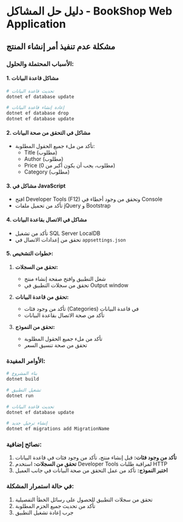 # دليل حل المشاكل - BookShop Web Application

## مشكلة عدم تنفيذ أمر إنشاء المنتج

### الأسباب المحتملة والحلول:

#### 1. مشاكل قاعدة البيانات
```bash
# تحديث قاعدة البيانات
dotnet ef database update

# إعادة إنشاء قاعدة البيانات
dotnet ef database drop
dotnet ef database update
```

#### 2. مشاكل في التحقق من صحة البيانات
- تأكد من ملء جميع الحقول المطلوبة:
  - Title (مطلوب)
  - Author (مطلوب)
  - Price (مطلوب، يجب أن يكون أكبر من 0)
  - Category (مطلوب)

#### 3. مشاكل في JavaScript
- افتح Developer Tools (F12) وتحقق من وجود أخطاء في Console
- تأكد من تحميل ملفات jQuery و Bootstrap

#### 4. مشاكل في الاتصال بقاعدة البيانات
- تأكد من تشغيل SQL Server LocalDB
- تحقق من إعدادات الاتصال في `appsettings.json`

#### 5. خطوات التشخيص:

1. **تحقق من السجلات:**
   - شغل التطبيق وافتح صفحة إنشاء منتج
   - تحقق من سجلات التطبيق في Output window

2. **تحقق من قاعدة البيانات:**
   - تأكد من وجود فئات (Categories) في قاعدة البيانات
   - تأكد من صحة الاتصال بقاعدة البيانات

3. **تحقق من النموذج:**
   - تأكد من ملء جميع الحقول المطلوبة
   - تحقق من صحة تنسيق السعر

### الأوامر المفيدة:

```bash
# بناء المشروع
dotnet build

# تشغيل التطبيق
dotnet run

# تحديث قاعدة البيانات
dotnet ef database update

# إنشاء ترحيل جديد
dotnet ef migrations add MigrationName
```

### نصائح إضافية:

1. **تأكد من وجود فئات:** قبل إنشاء منتج، تأكد من وجود فئات في قاعدة البيانات
2. **تحقق من السجلات:** استخدم Developer Tools لمراقبة طلبات HTTP
3. **اختبر النموذج:** تأكد من عمل التحقق من صحة البيانات في جانب العميل

### في حالة استمرار المشكلة:

1. تحقق من سجلات التطبيق للحصول على رسائل الخطأ التفصيلية
2. تأكد من تحديث جميع الحزم المطلوبة
3. جرب إعادة تشغيل التطبيق 